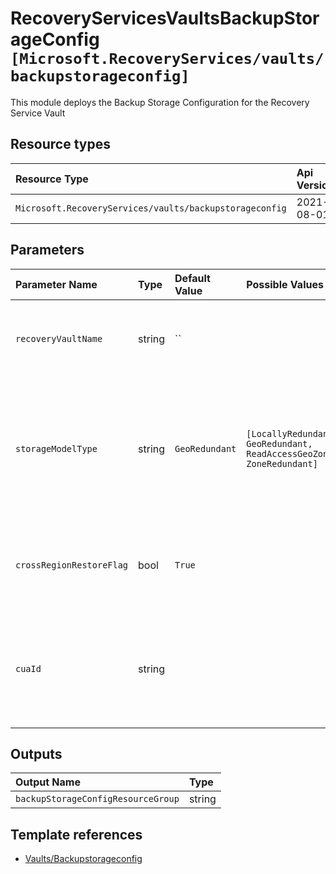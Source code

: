 # RecoveryServicesVaultsBackupStorageConfig `[Microsoft.RecoveryServices/vaults/backupstorageconfig]`

This module deploys the Backup Storage Configuration for the Recovery Service Vault
## Resource types

| Resource Type | Api Version |
| :-- | :-- |
| `Microsoft.RecoveryServices/vaults/backupstorageconfig` | 2021-08-01 |

## Parameters

| Parameter Name | Type | Default Value | Possible Values | Description |
| :-- | :-- | :-- | :-- | :-- |
| `recoveryVaultName` | string | `` |  | Required. Name of the Azure Recovery Service Vault |
| `storageModelType` | string | `GeoRedundant` | `[LocallyRedundant, GeoRedundant, ReadAccessGeoZoneRedundant, ZoneRedundant]` | Optional. Change Vault Storage Type (Works if vault has not registered any backup instance) |
| `crossRegionRestoreFlag` | bool | `True` |  | Optional. Opt in details of Cross Region Restore feature. |
| `cuaId` | string |  |  | Optional. Customer Usage Attribution id (GUID). This GUID must be previously registered |


## Outputs

| Output Name | Type |
| :-- | :-- |
| `backupStorageConfigResourceGroup` | string |

## Template references

- [Vaults/Backupstorageconfig](https://docs.microsoft.com/en-us/azure/templates/Microsoft.RecoveryServices/2020-02-02/vaults/backupstorageconfig)
